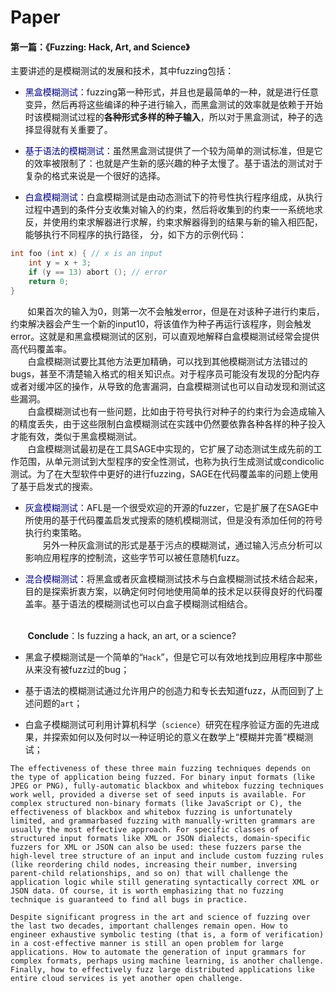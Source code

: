 # Paper
#### 第一篇：《Fuzzing: Hack, Art, and Science》

  主要讲述的是模糊测试的发展和技术，其中fuzzing包括：
  
- <font color = "navy">黑盒模糊测试：</font>fuzzing第一种形式，并且也是最简单的一种，就是进行任意变异，然后再将这些编译的种子进行输入，而黑盒测试的效率就是依赖于开始时该模糊测试过程的**各种形式多样的种子输入**，所以对于黑盒测试，种子的选择显得就有关重要了。
  
- <font color = "navy">基于语法的模糊测试：</font>虽然黑盒测试提供了一个较为简单的测试标准，但是它的效率被限制了：也就是产生新的感兴趣的种子太慢了。基于语法的测试对于复杂的格式来说是一个很好的选择。
  
- <font color = "navy">白盒模糊测试：</font>白盒模糊测试是由动态测试下的符号性执行程序组成，从执行过程中遇到的条件分支收集对输入的约束，然后将收集到的约束一一系统地求反，并使用约束求解器进行求解，约束求解器得到的结果与新的输入相匹配，能够执行不同程序的执行路径，
分，如下方的示例代码：

```C 
int foo (int x) { // x is an input
    int y = x + 3;
    if (y == 13) abort (); // error
    return 0;
}
```
&nbsp;&nbsp;&nbsp;&nbsp;&nbsp;&nbsp;&nbsp;如果首次的输入为0，则第一次不会触发error，但是在对该种子进行约束后，约束解决器会产生一个新的input10，将该值作为种子再运行该程序，则会触发error。这就是和黑盒模糊测试的区别，可以直观地解释白盒模糊测试经常会提供高代码覆盖率。
<br>&nbsp;&nbsp;&nbsp;&nbsp;&nbsp;&nbsp;&nbsp;白盒模糊测试要比其他方法更加精确，可以找到其他模糊测试方法错过的bugs，甚至不清楚输入格式的相关知识点。对于程序员可能没有发现的分配内存或者对缓冲区的操作，从导致的危害漏洞，白盒模糊测试也可以自动发现和测试这些漏洞。
<br>&nbsp;&nbsp;&nbsp;&nbsp;&nbsp;&nbsp;&nbsp;白盒模糊测试也有一些问题，比如由于符号执行对种子的约束行为会造成输入的精度丢失，由于这些限制白盒模糊测试在实践中仍然要依靠各种各样的种子投入才能有效，类似于黑盒模糊测试。
<br>&nbsp;&nbsp;&nbsp;&nbsp;&nbsp;&nbsp;&nbsp;白盒模糊测试最初是在工具SAGE中实现的，它扩展了动态测试生成先前的工作范围，从单元测试到大型程序的安全性测试，也称为执行生成测试或condicolic测试。为了在大型软件中更好的进行fuzzing，SAGE在代码覆盖率的问题上使用了基于启发式的搜索。

- <font color = "navy">灰盒模糊测试：</font>AFL是一个很受欢迎的开源的fuzzer，它是扩展了在SAGE中所使用的基于代码覆盖启发式搜索的随机模糊测试，但是没有添加任何的符号执行约束策略。
<br>&nbsp;&nbsp;&nbsp;&nbsp;&nbsp;&nbsp;&nbsp;另外一种灰盒测试的形式是基于污点的模糊测试，通过输入污点分析可以影响应用程序的控制流，这些字节可以被任意随机fuzz。

- <font color = "navy">混合模糊测试：</font>将黑盒或者灰盒模糊测试技术与白盒模糊测试技术结合起来，目的是探索折衷方案，以确定何时何地使用简单的技术足以获得良好的代码覆盖率。基于语法的模糊测试也可以白盒子模糊测试相结合。


<br>&nbsp;&nbsp;&nbsp;&nbsp;&nbsp;&nbsp;&nbsp;**Conclude**：Is fuzzing a hack, an art, or a science?
- 黑盒子模糊测试是一个简单的“`Hack`”，但是它可以有效地找到应用程序中那些从来没有被fuzz过的bug；

- 基于语法的模糊测试通过允许用户的创造力和专长去知道fuzz，从而回到了上述问题的`art`；

- 白盒子模糊测试可利用计算机科学（`science`）研究在程序验证方面的先进成果，并探索如何以及何时以一种证明论的意义在数学上“模糊并完善”模糊测试；


```
The effectiveness of these three main fuzzing techniques depends on the type of application being fuzzed. For binary input formats (like JPEG or PNG), fully-automatic blackbox and whitebox fuzzing techniques work well, provided a diverse set of seed inputs is available. For complex structured non-binary formats (like JavaScript or C), the effectiveness of blackbox and whitebox fuzzing is unfortunately limited, and grammarbased fuzzing with manually-written grammars are usually the most effective approach. For specific classes of structured input formats like XML or JSON dialects, domain-specific fuzzers for XML or JSON can also be used: these fuzzers parse the high-level tree structure of an input and include custom fuzzing rules (like reordering child nodes, increasing their number, inversing parent-child relationships, and so on) that will challenge the application logic while still generating syntactically correct XML or JSON data. Of course, it is worth emphasizing that no fuzzing technique is guaranteed to find all bugs in practice.

Despite significant progress in the art and science of fuzzing over the last two decades, important challenges remain open. How to engineer exhaustive symbolic testing (that is, a form of verification) in a cost-effective manner is still an open problem for large applications. How to automate the generation of input grammars for complex formats, perhaps using machine learning, is another challenge. Finally, how to effectively fuzz large distributed applications like entire cloud services is yet another open challenge.
```
